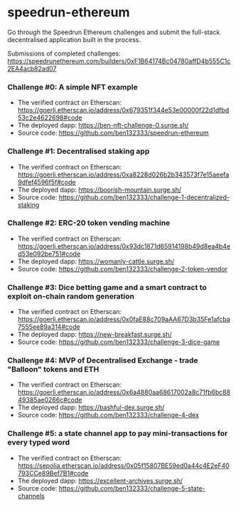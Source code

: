 # speedrun-ethereum

Go through the Speedrun Ethereum challenges and submit the full-stack decentralised application built in the process. 

Submissions of completed challenges: https://speedrunethereum.com/builders/0xF1B64174Bc04780affD4b555C1c2EA4acb82ad07

### Challenge #0: A simple NFT example
- The verified contract on Etherscan: https://goerli.etherscan.io/address/0x679351f344e53e00000f22d1dfbd53c2e4622698#code
- The deployed dapp: https://ben-nft-challenge-0.surge.sh/
- Source code: https://github.com/ben132333/speedrun-ethereum

### Challenge #1: Decentralised staking app
- The verified contract on Etherscan: https://goerli.etherscan.io/address/0xa8228d026b2b343573f7e15aeefa9dfef4596f5f#code
- The deployed dapp: https://boorish-mountain.surge.sh/
- Source code: https://github.com/ben132333/challenge-1-decentralized-staking

### Challenge #2: ERC-20 token vending machine
- The verified contract on Etherscan: https://goerli.etherscan.io/address/0x93dc1871d65914198b49d8ea4b4ed53e092be751#code
- The deployed dapp: https://womanly-cattle.surge.sh/
- Source code: https://github.com/ben132333/challenge-2-token-vendor

### Challenge #3: Dice betting game and a smart contract to exploit on-chain random generation
- The verified contract on Etherscan: https://goerli.etherscan.io/address/0x0faE88c709aAA67D3b35Fe1afcba7555ee89a314#code
- The deployed dapp: https://new-breakfast.surge.sh/
- Source code: https://github.com/ben132333/challenge-3-dice-game

### Challenge #4: MVP of Decentralised Exchange - trade "Balloon" tokens and ETH
- The verified contract on Etherscan: https://goerli.etherscan.io/address/0x6a4880aa68617002a8c71fb6bc8849385ae0266c#code
- The deployed dapp: https://bashful-dex.surge.sh/
- Source code: https://github.com/ben132333/challenge-4-dex

### Challenge #5: a state channel app to pay mini-transactions for every typed word
- The verified contract on Etherscan: https://sepolia.etherscan.io/address/0x05f15807BE59ed0a44c4E2eF40793CCe89Bef7B1#code
- The deployed dapp: https://excellent-archives.surge.sh/
- Source code: https://github.com/ben132333/challenge-5-state-channels

